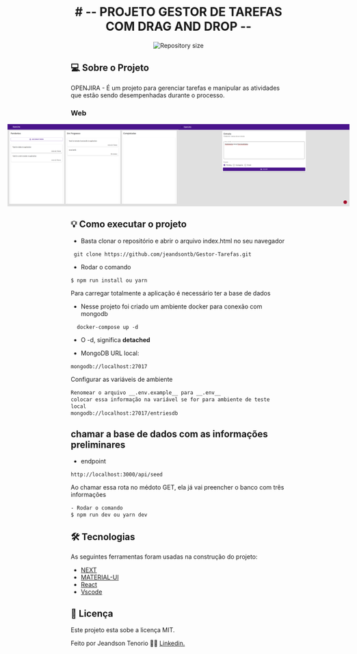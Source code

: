 <h1 align="center">
    # -- PROJETO GESTOR DE TAREFAS COM DRAG AND DROP --
</h1>

<p align="center">
  <img alt="Repository size" src="https://img.shields.io/static/v1?label=Last%20commit&message=May&color=yellowgreen&style=for-the-badge&logo=Slack">
</p>

## 💻 Sobre o Projeto

OPENJIRA - É um projeto para gerenciar tarefas e manipular as atividades que estão sendo desempenhadas durante o processo.

### Web

<p align="center" style="display: flex; align-items: flex-start; justify-content: center;">
  <img alt="Task" title="#Task" src="https://raw.githubusercontent.com/jeandsontb/Gestor-Tarefas/main/public/screen/openjira.png?token=GHSAT0AAAAAABUBKJMGTH7OPJSHTYDJOA6MYUTZVIQ" width="400px">

  <img alt="Task" title="#Task" src="https://raw.githubusercontent.com/jeandsontb/Gestor-Tarefas/main/public/screen/openjira1.png?token=GHSAT0AAAAAABUBKJMHHIA4Y7YIF62JPYWEYUTZVXQ" width="400px">
</p>

## 💡 Como executar o projeto

- Basta clonar o repositório e abrir o arquivo index.html no seu navegador

```
 git clone https://github.com/jeandsontb/Gestor-Tarefas.git
```

- Rodar o comando

```
$ npm run install ou yarn
```

Para carregar totalmente a aplicação é necessário ter a base de dados

- Nesse projeto foi criado um ambiente docker para conexão com mongodb

```
  docker-compose up -d
```

- O -d, significa **detached**

- MongoDB URL local:

```
mongodb://localhost:27017
```

Configurar as variáveis de ambiente

```
Renomear o arquivo __.env.example__ para __.env__
colocar essa informação na variável se for para ambiente de teste local
mongodb://localhost:27017/entriesdb

```

## chamar a base de dados com as informações preliminares

- endpoint

```
http://localhost:3000/api/seed

```

Ao chamar essa rota no médoto GET, ela já vai preencher o banco com três informações

```
- Rodar o comando
$ npm run dev ou yarn dev

```

## 🛠 Tecnologias

As seguintes ferramentas foram usadas na construção do projeto:

- [NEXT][next]
- [MATERIAL-UI][ui]
- [React][react]
- [Vscode][vscode]

## 📝 Licença

Este projeto esta sobe a licença MIT.

Feito por Jeandson Tenorio 👋🏽 [Linkedin.](https://www.linkedin.com/in/jeandson/)

[next]: https://nextjs.org/docs
[ui]: https://mui.com/pt/
[react]: https://pt-br.reactjs.org/
[vscode]: https://code.visualstudio.com/
